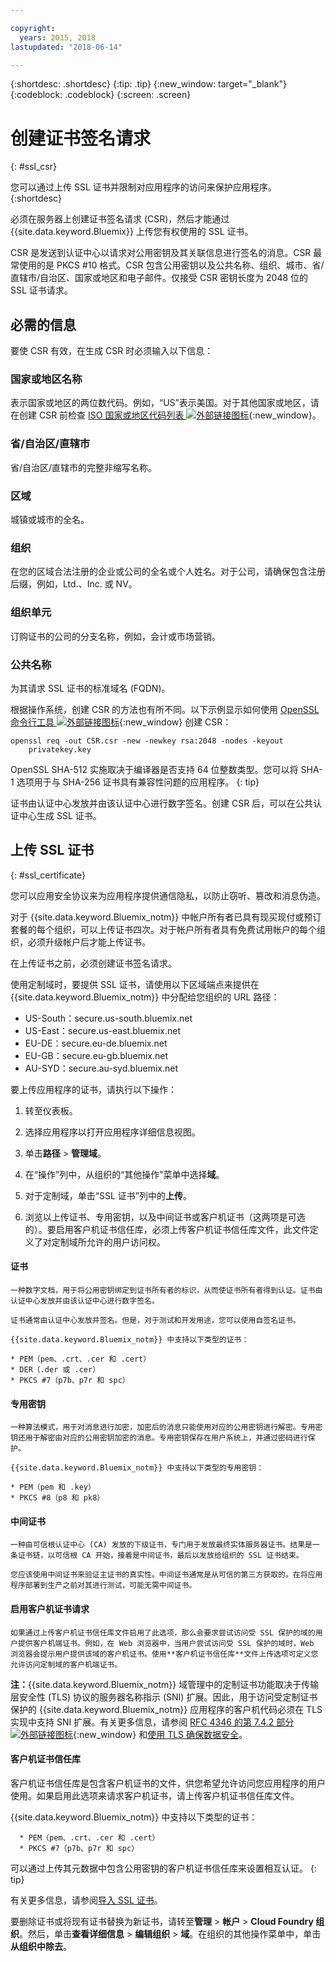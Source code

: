 ```yaml
---

copyright:
  years: 2015, 2018
lastupdated: "2018-06-14"

---
```


{:shortdesc: .shortdesc}
{:tip: .tip}
{:new_window: target="_blank"}
{:codeblock: .codeblock}
{:screen: .screen}

# 创建证书签名请求
{: #ssl_csr}

您可以通过上传 SSL 证书并限制对应用程序的访问来保护应用程序。
{:shortdesc}

必须在服务器上创建证书签名请求 (CSR)，然后才能通过 {{site.data.keyword.Bluemix}} 上传您有权使用的 SSL 证书。

CSR 是发送到认证中心以请求对公用密钥及其关联信息进行签名的消息。CSR 最常使用的是 PKCS #10 格式。CSR 包含公用密钥以及公共名称、组织、城市、省/直辖市/自治区、国家或地区和电子邮件。仅接受 CSR 密钥长度为 2048 位的 SSL 证书请求。

## 必需的信息

要使 CSR 有效，在生成 CSR 时必须输入以下信息：

### 国家或地区名称

  表示国家或地区的两位数代码。例如，“US”表示美国。对于其他国家或地区，请在创建 CSR 前检查 [ISO 国家或地区代码列表 ![外部链接图标](../icons/launch-glyph.svg "外部链接图标")](https://www.iso.org/obp/ui/#search){:new_window}。

### 省/自治区/直辖市

  省/自治区/直辖市的完整非缩写名称。

### 区域

  城镇或城市的全名。

### 组织

  在您的区域合法注册的企业或公司的全名或个人姓名。对于公司，请确保包含注册后缀，例如，Ltd.、Inc. 或 NV。

### 组织单元

  订购证书的公司的分支名称，例如，会计或市场营销。

### 公共名称

  为其请求 SSL 证书的标准域名 (FQDN)。

根据操作系统，创建 CSR 的方法也有所不同。以下示例显示如何使用 [OpenSSL 命令行工具 ![外部链接图标](../icons/launch-glyph.svg "外部链接图标")](http://www.openssl.org/){:new_window} 创建 CSR：

```
openssl req -out CSR.csr -new -newkey rsa:2048 -nodes -keyout
    privatekey.key
```

OpenSSL SHA-512 实施取决于编译器是否支持 64 位整数类型。您可以将 SHA-1 选项用于与 SHA-256 证书具有兼容性问题的应用程序。
{: tip}

证书由认证中心发放并由该认证中心进行数字签名。创建 CSR 后，可以在公共认证中心生成 SSL 证书。

## 上传 SSL 证书
{: #ssl_certificate}

您可以应用安全协议来为应用程序提供通信隐私，以防止窃听、篡改和消息伪造。

对于 {{site.data.keyword.Bluemix_notm}} 中帐户所有者已具有现买现付或预订套餐的每个组织，可以上传证书四次。对于帐户所有者具有免费试用帐户的每个组织，必须升级帐户后才能上传证书。

在上传证书之前，必须创建证书签名请求。

使用定制域时，要提供 SSL 证书，请使用以下区域端点来提供在 {{site.data.keyword.Bluemix_notm}} 中分配给您组织的 URL 路径：

  * US-South：secure.us-south.bluemix.net
  * US-East：secure.us-east.bluemix.net
  * EU-DE：secure.eu-de.bluemix.net
  * EU-GB：secure.eu-gb.bluemix.net
  * AU-SYD：secure.au-syd.bluemix.net


要上传应用程序的证书，请执行以下操作：

1. 转至仪表板。

2. 选择应用程序以打开应用程序详细信息视图。

3. 单击**路径** > **管理域**。

4. 在“操作”列中，从组织的“其他操作”菜单中选择**域**。

5. 对于定制域，单击“SSL 证书”列中的**上传**。

6. 浏览以上传证书、专用密钥，以及中间证书或客户机证书（这两项是可选的）。要启用客户机证书信任库，必须上传客户机证书信任库文件，此文件定义了对定制域所允许的用户访问权。

  #### 证书

    一种数字文档，用于将公用密钥绑定到证书所有者的标识，从而使证书所有者得到认证。证书由认证中心发放并由该认证中心进行数字签名。

    证书通常由认证中心发放并签名。但是，对于测试和开发用途，您可以使用自签名证书。

    {{site.data.keyword.Bluemix_notm}} 中支持以下类型的证书：

	* PEM（pem、.crt、.cer 和 .cert）
	* DER（.der 或 .cer）
	* PKCS #7（p7b、p7r 和 spc）

  #### 专用密钥

    一种算法模式，用于对消息进行加密，加密后的消息只能使用对应的公用密钥进行解密。专用密钥还用于解密由对应的公用密钥加密的消息。专用密钥保存在用户系统上，并通过密码进行保护。

    {{site.data.keyword.Bluemix_notm}} 中支持以下类型的专用密钥：

    * PEM（pem 和 .key） 
    * PKCS #8（p8 和 pk8）

  #### 中间证书

    一种由可信根认证中心 (CA) 发放的下级证书，专门用于发放最终实体服务器证书。结果是一条证书链，以可信根 CA 开始，接着是中间证书，最后以发放给组织的 SSL 证书结束。

    您应该使用中间证书来验证主证书的真实性。中间证书通常是从可信的第三方获取的。在将应用程序部署到生产之前对其进行测试，可能无需中间证书。

  #### 启用客户机证书请求

    如果通过上传客户机证书信任库文件启用了此选项，那么会要求尝试访问受 SSL 保护的域的用户提供客户机端证书。例如，在 Web 浏览器中，当用户尝试访问受 SSL 保护的域时，Web 浏览器会提示用户提供该域的客户机证书。使用**客户机证书信任库**文件上传选项可定义您允许访问定制域的客户机端证书。

  **注：**{{site.data.keyword.Bluemix_notm}} 域管理中的定制证书功能取决于传输层安全性 (TLS) 协议的服务器名称指示 (SNI) 扩展。因此，用于访问受定制证书保护的 {{site.data.keyword.Bluemix_notm}} 应用程序的客户机代码必须在 TLS 实现中支持 SNI 扩展。有关更多信息，请参阅 [RFC 4346 的第 7.4.2 部分 ![外部链接图标](../icons/launch-glyph.svg "外部链接图标")](http://tools.ietf.org/html/rfc4346#section-7.4.2){:new_window} 和[使用 TLS 确保数据安全](/docs/get-support/appsectls.html)。

  #### 客户机证书信任库

  客户机证书信任库是包含客户机证书的文件，供您希望允许访问您应用程序的用户使用。如果启用此选项来请求客户机证书，请上传客户机证书信任库文件。

   {{site.data.keyword.Bluemix_notm}} 中支持以下类型的证书：

      * PEM（pem、.crt、.cer 和 .cert）
      * PKCS #7（p7b、p7r 和 spc）

  可以通过上传其元数据中包含公用密钥的客户机证书信任库来设置相互认证。
  {: tip}

有关更多信息，请参阅[导入 SSL 证书](/docs/infrastructure/ssl-certificates/import-ssl-certificate.html#import-an-ssl-certificate)。

要删除证书或将现有证书替换为新证书，请转至**管理** > **帐户** > **Cloud Foundry 组织**。然后，单击**查看详细信息** > **编辑组织** > **域**。在组织的其他操作菜单中，单击**从组织中除去**。
